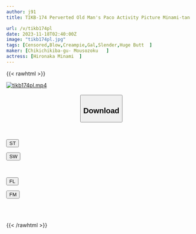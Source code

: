 ```yaml
---
author: j91
title: TIKB-174 Perverted Old Man's Paco Activity Picture Minami-tan

url: /v/tikb174pl
date: 2023-11-18T02:40:00Z
image: "tikb174pl.jpg"
tags: [Censored,Blow,Creampie,Gal,Slender,Huge Butt	 ]
maker: [Chikichikiba-gu- Mousozoku   ]
actress: [Hironaka Minami  ]
---
```



{{< rawhtml >}}

<div class="video" data-videoid="dAaP9XV4AWfkkLe">
    <a href="javascript:;">
        <img src="/v/tikb174pl/tikb174pl.jpg" width="WIDTH" height="HEIGHT" alt="tikb174pl.mp4" loading="lazy">
    </a>
</div>

<script type="text/javascript" src="https://j91.asia/asset/on-demand-st.js"></script>

<br>
  <link rel="stylesheet" href="https://j91.asia/asset/bs5.css">
  
  <center>
  <button class="btn btn-primary" type="button" data-bs-toggle="collapse" data-bs-target=".multi-collapse" aria-expanded="false" aria-controls="multiCollapseExample1 multiCollapseExample2"><h2>Download</h2></button></center>
</p>
<div class="row">
  <div class="col">
    <div class="collapse multi-collapse" id="multiCollapseExample1">
      <div class="card card-body">
	      	      <br>
<div class="buttons">  
<p><a href="https://streamtape.to/v/dAaP9XV4AWfkkLe" target="_blank"><button class="btn-hover color-3"><i class="fa fa-download"></i> ST</button></a></p>
<p><a href="https://sfastwish.com/5pab1uuz7vwg" target="_blank"><button class="btn-hover color-2"><i class="fa fa-download"></i> SW</button></a></p></div>
    </div>
  </div>
</div>
  <div class="col">
    <div class="collapse multi-collapse" id="multiCollapseExample2">
      <div class="card card-body">
	      <br>
<div class="buttons">
<p><a href="javascript:;" target="_blank"><button class="btn-hover color-9"><i class="fa fa-download"></i> FL</button></a></p>
<p><a href="javascript:;" target="_blank"><button class="btn-hover color-8"><i class="fa fa-download"></i> FM</button></a></p></div>
<br><br>
      </div>
    </div>
  </div>
</div>

{{< /rawhtml >}}
